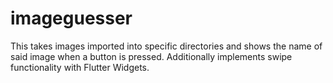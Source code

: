 # imageguesser

This takes images imported into specific directories and shows the name of said image when a button is pressed. Additionally implements swipe functionality with Flutter Widgets.
